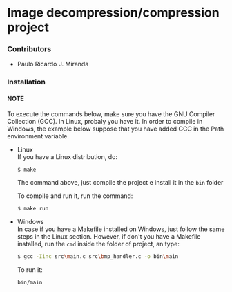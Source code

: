 # Image decompression/compression project

### Contributors

+ Paulo Ricardo J. Miranda


### Installation
#### NOTE
To execute the commands below, make sure you have the GNU Compiler Collection (GCC). In Linux, probaly you have it.
In order to compile in Windows, the example below suppose that you have added GCC in the Path environment variable.

+ Linux  
    If you have a Linux distribution, do:

    ```sh
    $ make
    ```

    The command above, just compile the project e install it in the ```bin``` folder

    To compile and run it, run the command:

    ```sh
    $ make run
    ```

+ Windows  
In case if you have a Makefile installed on Windows, just follow the same steps in the Linux section.
However, if don't you have a Makefile installed, run the ```cmd``` inside the folder of project, an type:

    ```sh
    $ gcc -Iinc src\main.c src\bmp_handler.c -o bin\main
    ```
    To run it:

    ```sh
    bin/main
    ```
